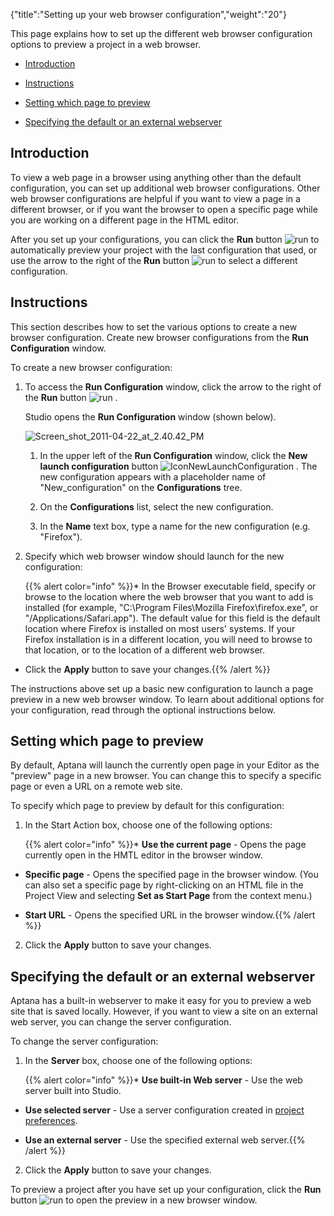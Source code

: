 {"title":"Setting up your web browser configuration","weight":"20"}

This page explains how to set up the different web browser configuration options to preview a project in a web browser.

* [Introduction](#introduction)

* [Instructions](#instructions)

* [Setting which page to preview](#setting-which-page-to-preview)

* [Specifying the default or an external webserver](#specifying-the-default-or-an-external-webserver)

## Introduction

To view a web page in a browser using anything other than the default configuration, you can set up additional web browser configurations. Other web browser configurations are helpful if you want to view a page in a different browser, or if you want the browser to open a specific page while you are working on a different page in the HTML editor.

After you set up your configurations, you can click the **Run** button ![run](/Images/appc/download/attachments/30083124/run.png) to automatically preview your project with the last configuration that used, or use the arrow to the right of the **Run** button ![run](/Images/appc/download/attachments/30083124/run.png) to select a different configuration.

## Instructions

This section describes how to set the various options to create a new browser configuration. Create new browser configurations from the **Run Configuration** window.

To create a new browser configuration:

1. To access the **Run Configuration** window, click the arrow to the right of the **Run** button ![run](/Images/appc/download/attachments/30083124/run.png) .

    Studio opens the **Run Configuration** window (shown below).

    ![Screen_shot_2011-04-22_at_2.40.42_PM](/Images/appc/download/attachments/30083124/Screen_shot_2011-04-22_at_2.40.42_PM.png)
    1. In the upper left of the **Run Configuration** window, click the **New launch configuration** button ![IconNewLaunchConfiguration](/Images/appc/download/attachments/30083124/IconNewLaunchConfiguration.png) .
        The new configuration appears with a placeholder name of "New\_configuration" on the **Configurations** tree.

    2. On the **Configurations** list, select the new configuration.

    3. In the **Name** text box, type a name for the new configuration (e.g. "Firefox").

2. Specify which web browser window should launch for the new configuration:

    {{% alert color="info" %}}* In the Browser executable field, specify or browse to the location where the web browser that you want to add is installed (for example, "C:\\Program Files\\Mozilla Firefox\\firefox.exe", or "/Applications/Safari.app").
    The default value for this field is the default location where Firefox is installed on most users' systems. If your Firefox installation is in a different location, you will need to browse to that location, or to the location of a different web browser.

* Click the **Apply** button to save your changes.{{% /alert %}}

The instructions above set up a basic new configuration to launch a page preview in a new web browser window. To learn about additional options for your configuration, read through the optional instructions below.

## Setting which page to preview

By default, Aptana will launch the currently open page in your Editor as the "preview" page in a new browser. You can change this to specify a specific page or even a URL on a remote web site.

To specify which page to preview by default for this configuration:

1. In the Start Action box, choose one of the following options:

    {{% alert color="info" %}}* **Use the current page** - Opens the page currently open in the HMTL editor in the browser window.

* **Specific page** - Opens the specified page in the browser window. (You can also set a specific page by right-clicking on an HTML file in the Project View and selecting **Set as Start Page** from the context menu.)

* **Start URL** - Opens the specified URL in the browser window.{{% /alert %}}
2. Click the **Apply** button to save your changes.

## Specifying the default or an external webserver

Aptana has a built-in webserver to make it easy for you to preview a web site that is saved locally. However, if you want to view a site on an external web server, you can change the server configuration.

To change the server configuration:

1. In the **Server** box, choose one of the following options:

    {{% alert color="info" %}}* **Use built-in Web server** - Use the web server built into Studio.

* **Use selected server** - Use a server configuration created in [project preferences](/docs/appc/Axway_Appcelerator_Studio/Axway_Appcelerator_Studio_Guide/Web_Development/Previewing/Creating_a_Custom_Preview_Server/).

* **Use an external server** - Use the specified external web server.{{% /alert %}}
2. Click the **Apply** button to save your changes.

To preview a project after you have set up your configuration, click the **Run** button ![run](/Images/appc/download/attachments/30083124/run.png) to open the preview in a new browser window.
